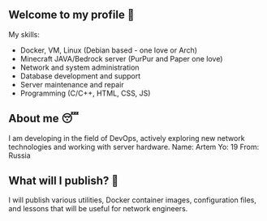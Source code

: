 ## Welcome to my profile 👋

My skills:
- Docker, VM, Linux (Debian based - one love or Arch)
- Minecraft JAVA/Bedrock server (PurPur and Paper one love)
- Network and system administration
- Database development and support
- Server maintenance and repair
- Programming (C/C++, HTML, CSS, JS)

## About me 😴
I am developing in the field of DevOps, actively exploring new network technologies and working with server hardware.
Name: Artem
Yo: 19
From: Russia

## What will I publish? 🎯
I will publish various utilities, Docker container images, configuration files, and lessons that will be useful for network engineers.

<!--
**LeManONE/LeManONE** is a ✨ _special_ ✨ repository because its `README.md` (this file) appears on your GitHub profile.

Here are some ideas to get you started:

- 🔭 I’m currently working on ...
- 🌱 I’m currently learning ...
- 👯 I’m looking to collaborate on ...
- 🤔 I’m looking for help with ...
- 💬 Ask me about ...
- 📫 How to reach me: ...
- 😄 Pronouns: ...
- ⚡ Fun fact: ...
-->
